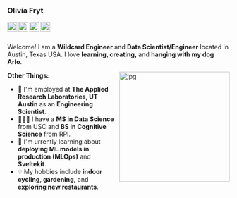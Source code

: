 ### Olivia Fryt

<a href="https://oliviafryt.com">
  <img align="left" alt="OliviaFryt.com" width="22px" src="https://em-content.zobj.net/thumbs/120/apple/354/mirror-ball_1faa9.png" />
</a>
<a href="https://github.com/frytoli/">
  <img align="left" alt="Github" width="22px" src="https://cdn.jsdelivr.net/npm/simple-icons@v3/icons/github.svg" />
</a>
<a href="https://huggingface.co/frytoli">
  <img align="left" alt="Hugging Face" width="22px" src="https://em-content.zobj.net/thumbs/120/apple/354/hugging-face_1f917.png" />
</a>
<a href="https://www.linkedin.com/in/olivia-fryt ">
  <img align="left" alt="Linkedin" width="22px" src="https://cdn.jsdelivr.net/npm/simple-icons@3.12.2/icons/linkedin.svg" />
</a>

<br />
<br />

Welcome! I am a **Wildcard Engineer** and **Data Scientist/Engineer** located in Austin, Texas USA. I love **learning, creating,** and **hanging with my dog Arlo**.

<img align="right" alt="jpg" width="250px" src="https://media.giphy.com/media/l0K4mbH4lKBhAPFU4/giphy.gif" />

**Other Things:**

- 📛 I'm employed at **The Applied Research Laboratories, UT Austin** as an **Engineering Scientist**.
- 👩🏻‍🎓 I have a **MS in Data Science** from USC and **BS in Cognitive Science** from RPI.
- 🌱 I'm urrently learning about **deploying ML models in production (MLOps)** and **Sveltekit**. 
- 💡 My hobbies include **indoor cycling, gardening,** and **exploring new restaurants**.

